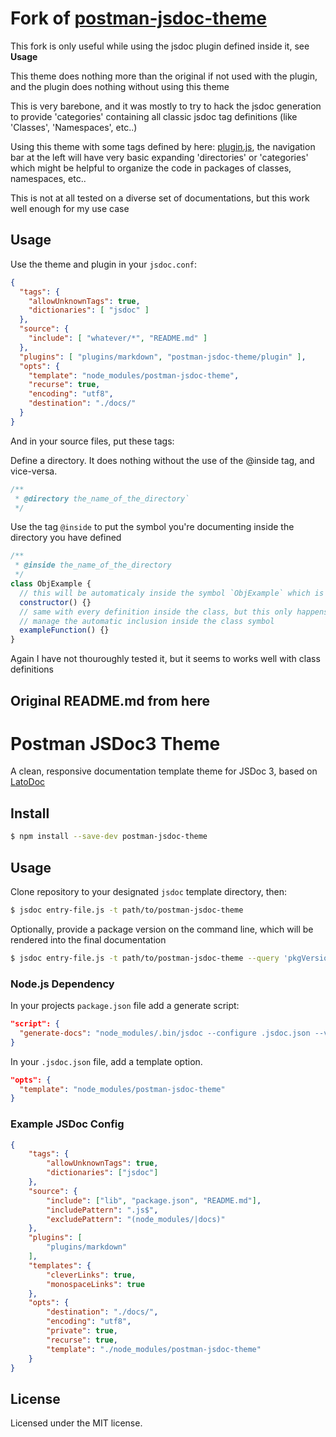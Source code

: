 # Fork of [postman-jsdoc-theme](https://github.com/postmanlabs/postman-jsdoc-theme)

This fork is only useful while using the jsdoc plugin defined inside it, see <b>Usage</b> 

This theme does nothing more than the original if not used with the plugin, and the plugin does nothing without using this theme

This is very barebone, and it was mostly to try to hack the jsdoc generation to provide 'categories' containing all classic jsdoc tag definitions (like 'Classes', 'Namespaces', etc..)

Using this theme with some tags defined by here: [plugin.js](https://github.com/antonin-lebrard/postman-jsdoc-theme/blob/master/plugin.js), the navigation bar at the left will have very basic expanding 'directories' or 'categories' which might be helpful to organize the code in packages of classes, namespaces, etc..

This is not at all tested on a diverse set of documentations, but this work well enough for my use case

## Usage

Use the theme and plugin in your `jsdoc.conf`: 
```json
{
  "tags": {
    "allowUnknownTags": true,
    "dictionaries": [ "jsdoc" ]
  },
  "source": {
    "include": [ "whatever/*", "README.md" ]
  },
  "plugins": [ "plugins/markdown", "postman-jsdoc-theme/plugin" ],
  "opts": {
    "template": "node_modules/postman-jsdoc-theme",
    "recurse": true,
    "encoding": "utf8",
    "destination": "./docs/"
  }
}
```

And in your source files, put these tags:

Define a directory. It does nothing without the use of the @inside tag, and vice-versa.
```javascript
/**
 * @directory the_name_of_the_directory`
 */
```

Use the tag `@inside` to put the symbol you're documenting inside the directory you have defined
```javascript
/**
 * @inside the_name_of_the_directory
 */ 
class ObjExample {
  // this will be automaticaly inside the symbol `ObjExample` which is inside `the_name_of_the_directory`
  constructor() {}
  // same with every definition inside the class, but this only happens because jsdoc itself
  // manage the automatic inclusion inside the class symbol
  exampleFunction() {}
}
```
Again I have not thouroughly tested it, but it seems to works well with class definitions

## Original README.md from here

# Postman JSDoc3 Theme

A clean, responsive documentation template theme for JSDoc 3, based on [LatoDoc](https://github.com/smeijer/latodoc)

## Install

```bash
$ npm install --save-dev postman-jsdoc-theme
```

## Usage

Clone repository to your designated `jsdoc` template directory, then:

```bash
$ jsdoc entry-file.js -t path/to/postman-jsdoc-theme
```

Optionally, provide a package version on the command line, which will be rendered into the final documentation
```bash
$ jsdoc entry-file.js -t path/to/postman-jsdoc-theme --query 'pkgVersion=2.3.0'
```

### Node.js Dependency

In your projects `package.json` file add a generate script:

```json
"script": {
  "generate-docs": "node_modules/.bin/jsdoc --configure .jsdoc.json --verbose"
}
```

In your `.jsdoc.json` file, add a template option.

```json
"opts": {
  "template": "node_modules/postman-jsdoc-theme"
}
```

### Example JSDoc Config

```json
{
    "tags": {
        "allowUnknownTags": true,
        "dictionaries": ["jsdoc"]
    },
    "source": {
        "include": ["lib", "package.json", "README.md"],
        "includePattern": ".js$",
        "excludePattern": "(node_modules/|docs)"
    },
    "plugins": [
        "plugins/markdown"
    ],
    "templates": {
        "cleverLinks": true,
        "monospaceLinks": true
    },
    "opts": {
        "destination": "./docs/",
        "encoding": "utf8",
        "private": true,
        "recurse": true,
        "template": "./node_modules/postman-jsdoc-theme"
    }
}
```

## License

Licensed under the MIT license.
